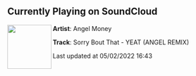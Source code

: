 ## Currently Playing on SoundCloud

[<img align="left" width="100" src="https://i1.sndcdn.com/artworks-Q6dk4E9JYz8KQb5z-rljbIg-t500x500.jpg">](https://soundcloud.com/babydreamgirl/sorry-bout-that-angel-remix)

**Artist**: Angel Money 

**Track**: Sorry Bout That - YEAT (ANGEL REMIX)

Last updated at 05/02/2022 16:43

